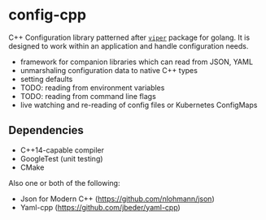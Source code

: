 # config-cpp

C++ Configuration library patterned after [`viper`](https://github.com/spf13/viper) package for golang.  It is designed to work within an application and handle configuration needs.

- framework for companion libraries which can read from JSON, YAML
- unmarshaling configuration data to native C++ types
- setting defaults
- TODO: reading from environment variables
- TODO: reading from command line flags
- live watching and re-reading of config files or Kubernetes ConfigMaps

## Dependencies
- C++14-capable compiler
- GoogleTest (unit testing)
- CMake

Also one or both of the following:
- Json for Modern C++ (https://github.com/nlohmann/json)
- Yaml-cpp (https://github.com/jbeder/yaml-cpp)



